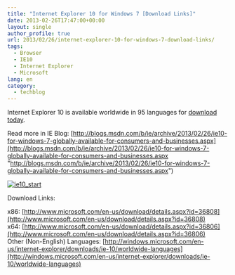 ```yaml
---
title: "Internet Explorer 10 for Windows 7 [Download Links]"
date: 2013-02-26T17:47:00+00:00
layout: single
author_profile: true
url: 2013/02/26/internet-explorer-10-for-windows-7-download-links/
tags:
  - Browser
  - IE10
  - Internet Explorer
  - Microsoft
lang: en
category: 
  - techblog
---
```

Internet Explorer 10 is available worldwide in 95 languages for [download today](http://windows.microsoft.com/ie).

Read more in IE Blog: [http://blogs.msdn.com/b/ie/archive/2013/02/26/ie10-for-windows-7-globally-available-for-consumers-and-businesses.aspx](http://blogs.msdn.com/b/ie/archive/2013/02/26/ie10-for-windows-7-globally-available-for-consumers-and-businesses.aspx "http://blogs.msdn.com/b/ie/archive/2013/02/26/ie10-for-windows-7-globally-available-for-consumers-and-businesses.aspx")

[![ie10_start](http://lh4.ggpht.com/-HyOGfB5SeNs/USzuKSS2pxI/AAAAAAAAH2M/Qaip3m-Hmdc/ie10_start_thumb%25255B2%25255D.png?imgmax=800 "ie10_start")](http://lh3.ggpht.com/-0Zw4c__hQg0/USzuF3r_QYI/AAAAAAAAH2E/hCpB-sg--UA/s1600-h/ie10_start%25255B4%25255D.png)

Download Links:

x86: [http://www.microsoft.com/en-us/download/details.aspx?id=36808](http://www.microsoft.com/en-us/download/details.aspx?id=36808)  
x64: [http://www.microsoft.com/en-us/download/details.aspx?id=36806](http://www.microsoft.com/en-us/download/details.aspx?id=36806)  
Other (Non-English) Languages: [http://windows.microsoft.com/en-us/internet-explorer/downloads/ie-10/worldwide-languages](http://windows.microsoft.com/en-us/internet-explorer/downloads/ie-10/worldwide-languages)
